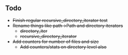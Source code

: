 Todo
----
- ~~Finish regular recursive_directory_iterator test~~
- ~~Rename things like path->Path and directory iterators~~
    + ~~directory_iter~~
    + ~~recursive_directory_iterator~~
- ~~Add counters for number of files and size~~
    + ~~Add counters/stats on directory level also~~